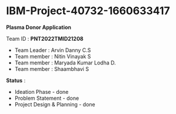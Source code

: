 # IBM-Project-40732-1660633417

**Plasma Donor Application**

Team ID : **PNT2022TMID21208**

* Team Leader : Arvin Danny C.S
* Team member : Nitin Vinayak S
* Team member : Maryada Kumar Lodha D.
* Team member : Shaambhavi S


**Status** :

* Ideation Phase - done
* Problem Statement - done
* Project Design & Planning - done
